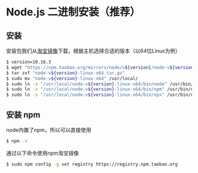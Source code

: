 # Node.js 二进制安装（推荐）

## 安装
安装包我们从[淘宝镜像](https://npm.taobao.org/mirrors/node)下载，根据主机选择合适的版本（以64位Linux为例）

```bash
$ version=10.16.3
$ wget "https://npm.taobao.org/mirrors/node/v${version}/node-v${version}-linux-x64.tar.gz"
$ tar zxf "node-v${version}-linux-x64.tar.gz"
$ sudo mv "node-v${version}-linux-x64" /usr/local/
$ sudo ln -s "/usr/local/node-v${version}-linux-x64/bin/node" /usr/bin/node
$ sudo ln -s "/usr/local/node-v${version}-linux-x64/bin/npm" /usr/bin/npm
$ sudo ln -s "/usr/local/node-v${version}-linux-x64/bin/npx" /usr/bin/npx
```

## 安装 npm

node内置了npm，所以可以直接使用

```bash
$ npm -v
```

通过以下命令使用npm淘宝镜像

```bash
$ sudo npm config -g set registry https://registry.npm.taobao.org
```




